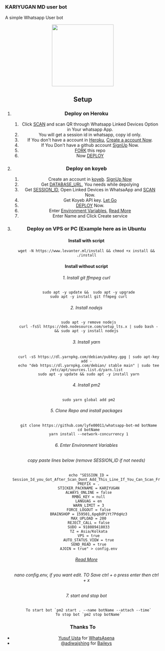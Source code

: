 ### KARIYUGAN MD user bot

A simple Whatsapp User bot


<div align="center">
  <img border-radius: 15px src="[https://i.imgur.com/sr8swx8.jpeg)" width="200" height="200"/>
  
## Setup

1.  ### Deploy on Heroku
    1. Click [SCAN](https://levanter.onrender.com/md) and scan QR through Whatsapp Linked Devices Option in Your whatsapp App.
    2. You will get a session id in whatsapp, copy id only.
    3. If You don't have a account in [Heroku](https://signup.heroku.com/), [Create a account Now](https://signup.heroku.com/).
    4. If You Don't have a github account [SignUp](https://github.com/join) Now.
    5. [FORK](https://github.com/lyfe00011/whatsapp-bot-md/fork) this repo
    6. Now [DEPLOY](https://levanter.onrender.com/dmd)
2.  ### Deploy on koyeb
    1. Create an account in [koyeb](https://app.koyeb.com/auth/signup). [SignUp Now](https://app.koyeb.com/auth/signup)
    2. Get [DATABASE_URL](https://github.com/lyfe00011/whatsapp-bot-md/wiki/DATABASE_URL), You needs while depolying
    3. Get [SESSION_ID](https://levanter.onrender.com/md), Open Linked Devices in WhatsaApp and [SCAN](https://levanter.onrender.com/md) Now.
    4. Get Koyeb API key. [Let Go](https://app.koyeb.com/account/api)
    5. [DEPLOY](https://levanter.onrender.com/koyeb) Now.
    6. Enter [Environment Variables](https://github.com/lyfe00011/whatsapp-bot-md/wiki/Environment_Variables), [Read More](https://github.com/lyfe00011/whatsapp-bot-md/wiki/Environment_Variables)
    7. Enter Name and Click Create service
3.  ### Deploy on VPS or PC (Example here as in Ubuntu

    #### Install with script

    ```
    wget -N https://www.levanter.ml/install && chmod +x install && ./install
    ```

    #### Install without script

    ###### 1. Install git ffmpeg curl

          sudo apt -y update &&  sudo apt -y upgrade
          sudo apt -y install git ffmpeg curl

    ###### 2. Install nodejs

          sudo apt -y remove nodejs
          curl -fsSl https://deb.nodesource.com/setup_lts.x | sudo bash - && sudo apt -y install nodejs

    ###### 3. Install yarn

          curl -sS https://dl.yarnpkg.com/debian/pubkey.gpg | sudo apt-key add -
          echo "deb https://dl.yarnpkg.com/debian/ stable main" | sudo tee /etc/apt/sources.list.d/yarn.list
          sudo apt -y update && sudo apt -y install yarn

    ###### 4. Install pm2

          sudo yarn global add pm2

    ###### 5. Clone Repo and install packages

          git clone https://github.com/lyfe00011/whatsapp-bot-md botName
          cd botName
          yarn install --network-concurrency 1

    ###### 6. Enter Environment Variables

    ###### copy paste lines below (remove SESSION_ID if not needs)

          echo "SESSION_ID = Session_Id_you_Got_After_Scan_Dont_Add_This_Line_If_You_Can_Scan_From_Terminal_Itself
          PREFIX = .
          STICKER_PACKNAME = KARIYUGAN
          ALWAYS_ONLINE = false
          RMBG_KEY = null
          LANGUAG = en
          WARN_LIMIT = 3
          FORCE_LOGOUT = false
          BRAINSHOP = 159501,6pq8dPiYt7PdqHz3
          MAX_UPLOAD = 200
          REJECT_CALL = false
          SUDO = 918089418033
          TZ = Asia/Kolkata
          VPS = true
          AUTO_STATUS_VIEW = true
          SEND_READ = true
          AJOIN = true" > config.env

    ###### [Read More](https://github.com/lyfe00011/whatsapp-bot-md/wiki/Environment_Variables)

    ###### nano config.env, if you want edit. TO Save ctrl + o press enter then ctrl + x

    ###### 7. start and stop bot

          To start bot `pm2 start . --name botName --attach --time`
          To stop bot `pm2 stop botName`

### Thanks To

- [Yusuf Usta](https://github.com/Quiec) for [WhatsAsena](https://github.com/yusufusta/WhatsAsena)
- [@adiwajshing](https://github.com/adiwajshing) for [Baileys](https://github.com/adiwajshing/Baileys)
